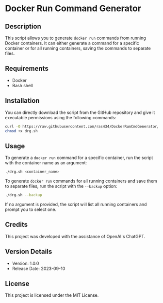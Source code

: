 
# Docker Run Command Generator

## Description
This script allows you to generate `docker run` commands from running Docker containers. It can either generate a command for a specific container or for all running containers, saving the commands to separate files.

## Requirements
- Docker
- Bash shell

## Installation
You can directly download the script from the GitHub repository and give it executable permissions using the following commands:

```sh
curl -O https://raw.githubusercontent.com/ras434/DockerRunCmdGenerator/main/drg.sh
chmod +x drg.sh
```

## Usage
To generate a `docker run` command for a specific container, run the script with the container name as an argument:

```sh
./drg.sh <container_name>
```

To generate `docker run` commands for all running containers and save them to separate files, run the script with the `--backup` option:

```sh
./drg.sh --backup
```

If no argument is provided, the script will list all running containers and prompt you to select one.

## Credits
This project was developed with the assistance of OpenAI's ChatGPT. 

## Version Details
- Version: 1.0.0
- Release Date: 2023-09-10

## License
This project is licensed under the MIT License.
